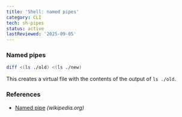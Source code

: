 ```yaml
---
title: 'Shell: named pipes'
category: CLI
tech: sh-pipes
status: active
lastReviewed: '2025-09-05'
---
```


### Named pipes

```sh
diff <(ls ./old) <(ls ./new)
```

This creates a virtual file with the contents of the output of `ls ./old`.

### References

* [Named pipe](https://en.wikipedia.org/wiki/Named_pipe) _(wikipedia.org)_
